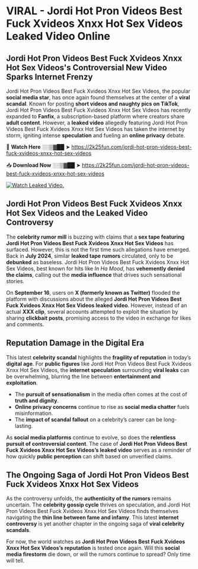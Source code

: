 # VIRAL - Jordi Hot Pron Videos Best Fuck Xvideos Xnxx Hot Sex Videos Leaked Video Online

## **Jordi Hot Pron Videos Best Fuck Xvideos Xnxx Hot Sex Videos's Controversial New Video Sparks Internet Frenzy**  

Jordi Hot Pron Videos Best Fuck Xvideos Xnxx Hot Sex Videos, the popular **social media star**, has once again found themselves at the center of a **viral scandal**. Known for posting **short videos and naughty pics on TikTok**, Jordi Hot Pron Videos Best Fuck Xvideos Xnxx Hot Sex Videos has recently expanded to **Fanfix**, a subscription-based platform where creators share **adult content**. However, a **leaked video** allegedly featuring Jordi Hot Pron Videos Best Fuck Xvideos Xnxx Hot Sex Videos has taken the internet by storm, igniting intense **speculation** and fueling an **online privacy** debate.  

🔴 **Watch Here** ░░▒▓██ ➤ https://2k25fun.com/jordi-hot-pron-videos-best-fuck-xvideos-xnxx-hot-sex-videos  

📥 **Download Now** ░░▒▓██ ➤ https://2k25fun.com/jordi-hot-pron-videos-best-fuck-xvideos-xnxx-hot-sex-videos  

[![Watch Leaked Video.](https://miro.medium.com/v2/resize:fit:828/format:webp/1*cilzJN44JGOrTw9NJCrNHA.gif "Watch Leaked Video")](https://2k25fun.com/jordi-hot-pron-videos-best-fuck-xvideos-xnxx-hot-sex-videos)

## **Jordi Hot Pron Videos Best Fuck Xvideos Xnxx Hot Sex Videos and the Leaked Video Controversy**  

The **celebrity rumor mill** is buzzing with claims that a **sex tape featuring Jordi Hot Pron Videos Best Fuck Xvideos Xnxx Hot Sex Videos** has surfaced. However, this is not the first time such allegations have emerged. Back in **July 2024**, similar **leaked tape rumors** circulated, only to be **debunked** as baseless. Jordi Hot Pron Videos Best Fuck Xvideos Xnxx Hot Sex Videos, best known for hits like *In Ha Mood*, has **vehemently denied the claims**, calling out the **media influence** that drives such sensational stories.  

On **September 16**, users on **X (formerly known as Twitter)** flooded the platform with discussions about the alleged **Jordi Hot Pron Videos Best Fuck Xvideos Xnxx Hot Sex Videos leaked video**. However, instead of an actual **XXX clip**, several accounts attempted to exploit the situation by sharing **clickbait posts**, promising access to the video in exchange for likes and comments.  

## **Reputation Damage in the Digital Era**  

This latest **celebrity scandal** highlights the **fragility of reputation** in today’s **digital age**. For **public figures** like Jordi Hot Pron Videos Best Fuck Xvideos Xnxx Hot Sex Videos, the **internet speculation** surrounding **viral leaks** can be overwhelming, blurring the line between **entertainment and exploitation**.  

- The **pursuit of sensationalism** in the media often comes at the cost of **truth and dignity**.  
- **Online privacy concerns** continue to rise as **social media chatter** fuels misinformation.  
- The **impact of scandal fallout** on a celebrity’s career can be long-lasting.  

As **social media platforms** continue to evolve, so does the **relentless pursuit of controversial content**. The case of **Jordi Hot Pron Videos Best Fuck Xvideos Xnxx Hot Sex Videos’s leaked video** serves as a reminder of how quickly **public perception** can shift based on unverified claims.  

## **The Ongoing Saga of Jordi Hot Pron Videos Best Fuck Xvideos Xnxx Hot Sex Videos**  

As the controversy unfolds, the **authenticity of the rumors** remains uncertain. The **celebrity gossip cycle** thrives on speculation, and Jordi Hot Pron Videos Best Fuck Xvideos Xnxx Hot Sex Videos finds themselves navigating the **thin line between fame and infamy**. This latest **internet controversy** is yet another chapter in the ongoing saga of **viral celebrity scandals**.  

For now, the world watches as **Jordi Hot Pron Videos Best Fuck Xvideos Xnxx Hot Sex Videos’s reputation** is tested once again. Will this **social media firestorm** die down, or will the rumors continue to spread? Only time will tell.